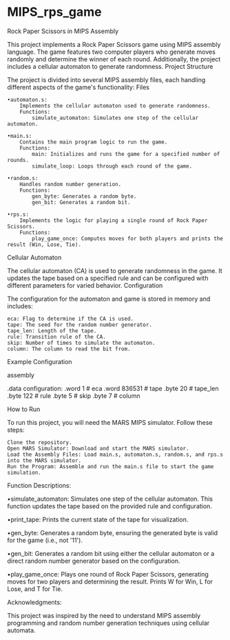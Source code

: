 # MIPS_rps_game

Rock Paper Scissors in MIPS Assembly

This project implements a Rock Paper Scissors game using MIPS assembly language. The game features two computer players who generate moves randomly and determine the winner of each round. Additionally, the project includes a cellular automaton to generate randomness.
Project Structure

The project is divided into several MIPS assembly files, each handling different aspects of the game's functionality:
Files

    •automaton.s:
        Implements the cellular automaton used to generate randomness.
        Functions:
            simulate_automaton: Simulates one step of the cellular automaton.

    •main.s:
        Contains the main program logic to run the game.
        Functions:
            main: Initializes and runs the game for a specified number of rounds.
            simulate_loop: Loops through each round of the game.

    •random.s:
        Handles random number generation.
        Functions:
            gen_byte: Generates a random byte.
            gen_bit: Generates a random bit.

    •rps.s:
        Implements the logic for playing a single round of Rock Paper Scissors.
        Functions:
            play_game_once: Computes moves for both players and prints the result (Win, Lose, Tie).

Cellular Automaton

The cellular automaton (CA) is used to generate randomness in the game. It updates the tape based on a specified rule and can be configured with different parameters for varied behavior.
Configuration

The configuration for the automaton and game is stored in memory and includes:

    eca: Flag to determine if the CA is used.
    tape: The seed for the random number generator.
    tape_len: Length of the tape.
    rule: Transition rule of the CA.
    skip: Number of times to simulate the automaton.
    column: The column to read the bit from.

Example Configuration

assembly

.data
configuration:
  .word 1       # eca
  .word 836531  # tape
  .byte 20      # tape_len
  .byte 122     # rule
  .byte 5       # skip
  .byte 7       # column

How to Run

To run this project, you will need the MARS MIPS simulator. Follow these steps:

    Clone the repository.
    Open MARS Simulator: Download and start the MARS simulator.
    Load the Assembly Files: Load main.s, automaton.s, random.s, and rps.s into the MARS simulator.
    Run the Program: Assemble and run the main.s file to start the game simulation.

Function Descriptions:

•simulate_automaton:
 Simulates one step of the cellular automaton. This function updates the tape based on the provided rule and configuration.

•print_tape:
 Prints the current state of the tape for visualization.
 
•gen_byte:
 Generates a random byte, ensuring the generated byte is valid for the game (i.e., not '11').
 
•gen_bit:
 Generates a random bit using either the cellular automaton or a direct random number generator based on the configuration.

•play_game_once:
 Plays one round of Rock Paper Scissors, generating moves for two players and determining the result. Prints W for Win, L for Lose, and T for Tie.

Acknowledgments:

This project was inspired by the need to understand MIPS assembly programming and random number generation techniques using cellular automata.

    

            
